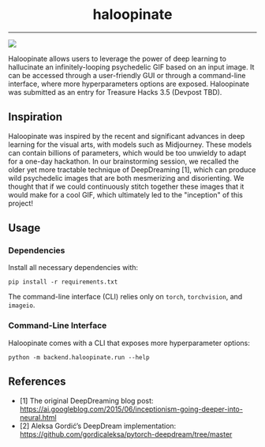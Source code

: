 <div align="center">    

# haloopinate

</div>

______________________________________________________________________

![](examples/mona_lisa.gif)

Haloopinate allows users to leverage the power of deep learning to hallucinate an infinitely-looping psychedelic GIF based on an input image.
It can be accessed through a user-friendly GUI or through a command-line interface, where more hyperparameters options are exposed.
Haloopinate was submitted as an entry for Treasure Hacks 3.5 (Devpost TBD).

## Inspiration

Haloopinate was inspired by the recent and significant advances in deep learning for the visual arts, with models such as Midjourney. These models can contain billions of parameters, which would be too unwieldy to adapt for a one-day hackathon. In our brainstorming session, we recalled the older yet more tractable technique of DeepDreaming [1], which can produce wild psychedelic images that are both mesmerizing and disorienting. We thought that if we could continuously stitch together these images that it would make for a cool GIF, which ultimately led to the "inception" of this project!

## Usage

### Dependencies

Install all necessary dependencies with:

```commandline
pip install -r requirements.txt
```

The command-line interface (CLI) relies only on `torch`, `torchvision`, and `imageio`. 

### Command-Line Interface

Haloopinate comes with a CLI that exposes more hyperparameter options: 

```commandline
python -m backend.haloopinate.run --help
```

## References
- [1] The original DeepDreaming blog post: https://ai.googleblog.com/2015/06/inceptionism-going-deeper-into-neural.html 
- [2] Aleksa Gordić’s DeepDream implementation: https://github.com/gordicaleksa/pytorch-deepdream/tree/master  
